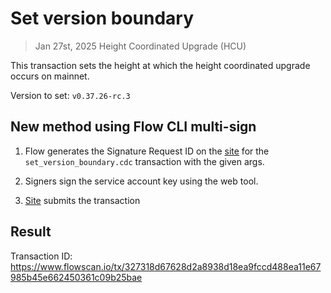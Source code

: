 # Set version boundary
> Jan 27st, 2025 Height Coordinated Upgrade (HCU)

This transaction sets the height at which the height coordinated upgrade occurs on mainnet.

Version to set: `v0.37.26-rc.3`

## New method using Flow CLI multi-sign

1. Flow generates the Signature Request ID on the [site](https://flow-multisig.vercel.app/mainnet) for the `set_version_boundary.cdc` transaction with the given args.

2. Signers sign the service account key using the web tool.

3. [Site](https://flow-multisig.vercel.app/mainnet) submits the transaction

## Result

Transaction ID: https://www.flowscan.io/tx/327318d67628d2a8938d18ea9fccd488ea11e67985b45e662450361c09b25bae
